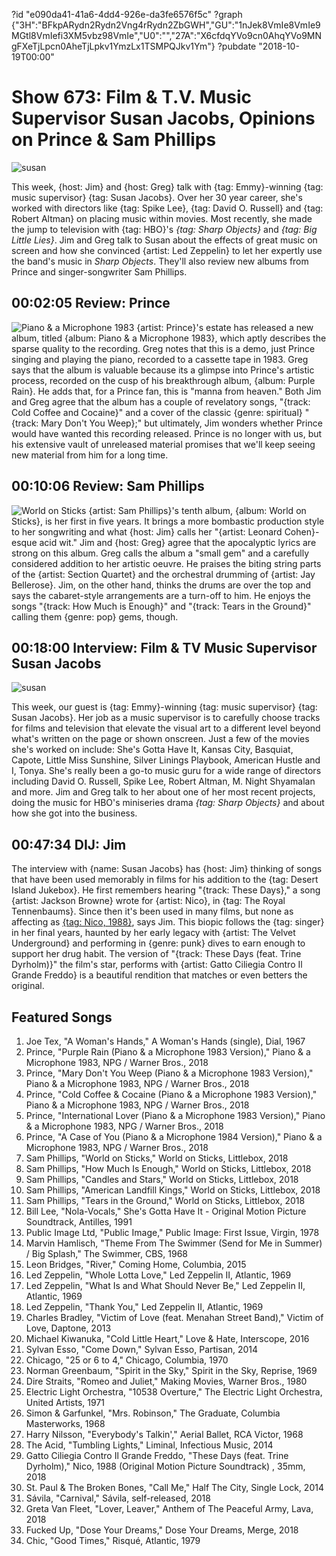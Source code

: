 ?id "e090da41-41a6-4dd4-926e-da3fe6576f5c"
?graph {"3H":"BFkpARydn2Rydn2Vng4rRydn2ZbGWH","GU":"1nJek8VmIe8VmIe9MGtl8VmIefi3XM5vbz98VmIe","U0":"","27A":"X6cfdqYVo9cn0AhqYVo9MNgFXeTjLpcn0AheTjLpkv1YmzLx1TSMPQJkv1Ym"}
?pubdate "2018-10-19T00:00"
# Show 673: Film & T.V. Music Supervisor Susan Jacobs, Opinions on Prince & Sam Phillips

![susan](https://static.soundopinions.org/images/2018/sharp_objects.jpg)

This week, {host: Jim} and {host: Greg} talk with {tag: Emmy}-winning {tag: music supervisor} {tag: Susan Jacobs}. Over her 30 year career, she's worked with directors like {tag: Spike Lee}, {tag: David O. Russell} and {tag: Robert Altman} on placing music within movies. Most recently, she made the jump to television with {tag: HBO}'s *{tag: Sharp Objects}* and *{tag: Big Little Lies}*. Jim and Greg talk to Susan about the effects of great music on screen and how she convinced {artist: Led Zeppelin} to let her expertly use the band's music in *Sharp Objects*. They'll also review new albums from Prince and singer-songwriter Sam Phillips.


## 00:02:05 Review: Prince

![Piano & a Microphone 1983](https://static.soundopinions.org/assets/673/3H0.jpg)
{artist: Prince}'s estate has released a new album, titled {album: Piano & a Microphone 1983}, which aptly describes the sparse quality to the recording. Greg notes that this is a demo, just Prince singing and playing the piano, recorded to a cassette tape in 1983.  Greg says that the album is valuable because its a glimpse into Prince's artistic process, recorded on the cusp of his breakthrough album, {album: Purple Rain}.  He adds that, for a Prince fan, this is "manna from heaven." Both Jim and Greg agree that the album has a couple of revelatory songs, "{track: Cold Coffee and Cocaine}" and a cover of the classic {genre: spiritual} "{track: Mary Don't You Weep};" but ultimately, Jim wonders whether Prince would have wanted this recording released. Prince is no longer with us, but his extensive vault of unreleased material promises that we'll keep seeing new material from him for a long time.

## 00:10:06 Review: Sam Phillips

![World on Sticks](https://static.soundopinions.org/assets/673/GU0.jpg)
{artist: Sam Phillips}'s tenth album, {album: World on Sticks}, is her first in five years. It brings a more bombastic production style to her songwriting and what {host: Jim} calls her "{artist: Leonard Cohen}-esque acid wit." Jim and {host: Greg} agree that the apocalyptic lyrics are strong on this album. Greg calls the album a "small gem" and a carefully considered addition to her artistic oeuvre. He praises the biting string parts of the {artist: Section Quartet} and the orchestral drumming of {artist: Jay Bellerose}. Jim, on the other hand, thinks the drums are over the top and says the cabaret-style arrangements are a turn-off to him. He enjoys the songs "{track: How Much is Enough}" and "{track: Tears in the Ground}" calling them {genre: pop} gems, though. 

## 00:18:00 Interview: Film & TV Music Supervisor Susan Jacobs
![susan](https://static.soundopinions.org/assets/673/U00.jpg)

This week, our guest is {tag: Emmy}-winning {tag: music supervisor} {tag: Susan Jacobs}. Her job as a music supervisor is to carefully choose tracks for films and television that elevate the visual art to a different level beyond what's written on the page or shown onscreen. Just a few of the movies she's worked on include: She's Gotta Have It, Kansas City, Basquiat, Capote, Little Miss Sunshine, Silver Linings Playbook, American Hustle and I, Tonya. She's really been a go-to music guru for a wide range of directors including David O. Russell, Spike Lee, Robert Altman, M. Night Shyamalan and more. Jim and Greg talk to her about one of her most recent projects, doing the music for HBO's miniseries drama *{tag: Sharp Objects}* and about how she got into the business.


## 00:47:34 DIJ: Jim
The interview with {name: Susan Jacobs} has {host: Jim} thinking of songs that have been used memorably in films for his addition to the {tag: Desert Island Jukebox}. He first remembers hearing "{track: These Days}," a song {artist: Jackson Browne} wrote for {artist: Nico}, in {tag: The Royal Tennenbaums}. Since then it's been used in many films, but none as affecting as [{tag: Nico, 1988}](https://www.nico1988.com/), says Jim. This biopic follows the {tag: singer} in her final years, haunted by her early legacy with {artist: The Velvet Underground} and performing in {genre: punk} dives to earn enough to support her drug habit. The version of "{track: These Days (feat. Trine Dyrholm)}" the film's star, performs with {artist: Gatto Ciliegia Contro Il Grande Freddo} is a beautiful rendition that matches or even betters the original.  


## Featured Songs

1. Joe Tex, "A Woman's Hands," A Woman's Hands (single), Dial, 1967
1. Prince, "Purple Rain (Piano & a Microphone 1983 Version)," Piano & a Microphone 1983, NPG / Warner Bros., 2018
1. Prince, "Mary Don't You Weep (Piano & a Microphone 1983 Version)," Piano & a Microphone 1983, NPG / Warner Bros., 2018
1. Prince, "Cold Coffee & Cocaine (Piano & a Microphone 1983 Version)," Piano & a Microphone 1983, NPG / Warner Bros., 2018
1. Prince, "International Lover (Piano & a Microphone 1983 Version)," Piano & a Microphone 1983, NPG / Warner Bros., 2018
1. Prince, "A Case of You (Piano & a Microphone 1984 Version)," Piano & a Microphone 1983, NPG / Warner Bros., 2018
1. Sam Phillips, "World on Sticks," World on Sticks, Littlebox, 2018
1. Sam Phillips, "How Much Is Enough," World on Sticks, Littlebox, 2018
1. Sam Phillips, "Candles and Stars," World on Sticks, Littlebox, 2018
1. Sam Phillips, "American Landfill Kings," World on Sticks, Littlebox, 2018
1. Sam Phillips, "Tears in the Ground," World on Sticks, Littlebox, 2018
1. Bill Lee, "Nola-Vocals," She's Gotta Have It - Original Motion Picture Soundtrack, Antilles, 1991
1. Public Image Ltd, "Public Image," Public Image: First Issue, Virgin, 1978
1. Marvin Hamlisch, "Theme From The Swimmer (Send for Me in Summer) / Big Splash," The Swimmer, CBS, 1968
1. Leon Bridges, "River," Coming Home, Columbia, 2015
1. Led Zeppelin, "Whole Lotta Love," Led Zeppelin II, Atlantic, 1969
1. Led Zeppelin, "What Is and What Should Never Be," Led Zeppelin II, Atlantic, 1969
1. Led Zeppelin, "Thank You," Led Zeppelin II, Atlantic, 1969
1. Charles Bradley, "Victim of Love (feat. Menahan Street Band)," Victim of Love, Daptone, 2013
1. Michael Kiwanuka, "Cold Little Heart," Love & Hate, Interscope, 2016
1. Sylvan Esso, "Come Down," Sylvan Esso, Partisan, 2014
1. Chicago, "25 or 6 to 4," Chicago, Columbia, 1970
1. Norman Greenbaum, "Spirit in the Sky," Spirit in the Sky, Reprise, 1969
1. Dire Straits, "Romeo and Juliet," Making Movies, Warner Bros., 1980
1. Electric Light Orchestra, "10538 Overture," The Electric Light Orchestra, United Artists, 1971
1. Simon & Garfunkel, "Mrs. Robinson," The Graduate, Columbia Masterworks, 1968
1. Harry Nilsson, "Everybody's Talkin'," Aerial Ballet, RCA Victor, 1968
1. The Acid, "Tumbling Lights," Liminal, Infectious Music, 2014
1. Gatto Ciliegia Contro Il Grande Freddo, "These Days (feat. Trine Dyrholm)," Nico, 1988 (Original Motion Picture Soundtrack) , 35mm, 2018
1. St. Paul & The Broken Bones, "Call Me," Half The City, Single Lock, 2014
1. Sávila, "Carnival," Sávila, self-released, 2018
1. Greta Van Fleet, "Lover, Leaver," Anthem of The Peaceful Army, Lava, 2018
1. Fucked Up, "Dose Your Dreams," Dose Your Dreams, Merge, 2018
1. Chic, "Good Times," Risqué, Atlantic, 1979
